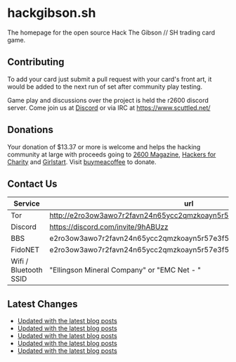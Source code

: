 # hackgibson.sh
The homepage for the open source Hack The Gibson // SH trading card game.


## Contributing

To add your card just submit a pull request with your card's front art, it would be added to the next run of set after community play testing.

Game play and discussions over the project is held the r2600 discord server. Come join us at [Discord](https://discord.com/invite/9hABUzz) or via IRC at https://www.scuttled.net/


## Donations

Your donation of $13.37 or more is welcome and helps the hacking community at large with proceeds going to [2600 Magazine](https://2600.com/), [Hackers for Charity](https://hackersforcharity.org) and [Girlstart](https://girlstart.org).  Visit [buymeacoffee](https://www.buymeacoffee.com/hackgibson.sh) to donate.


## Contact Us

Service | url
-|-
Tor | http://e2ro3ow3awo7r2favn24n65ycc2qmzkoayn5r57e3f56nvjwdcgg32ad.onion
Discord | https://discord.com/invite/9hABUzz
BBS | e2ro3ow3awo7r2favn24n65ycc2qmzkoayn5r57e3f56nvjwdcgg32ad.onion:23
FidoNET | e2ro3ow3awo7r2favn24n65ycc2qmzkoayn5r57e3f56nvjwdcgg32ad.onion:24554
Wifi / Bluetooth SSID | "Ellingson Mineral Company" or "EMC Net - <fidonet address>"

## Latest Changes
<!-- BLOG-POST-LIST:START -->
- [Updated with the latest blog posts](https://github.com/DFW2600/hackgibson.sh/commit/e19936399305f690c5d6ae781a34a886d1c690aa)
- [Updated with the latest blog posts](https://github.com/DFW2600/hackgibson.sh/commit/732126d38ac53a44a8ae6cf10b03c02322658f3f)
- [Updated with the latest blog posts](https://github.com/DFW2600/hackgibson.sh/commit/7527b3e12cd57bc60fac0b31809c58c5a71bf6a3)
- [Updated with the latest blog posts](https://github.com/DFW2600/hackgibson.sh/commit/ff74cf493c6c14c3f185f0e7c206ade4c1df52d4)
- [Updated with the latest blog posts](https://github.com/DFW2600/hackgibson.sh/commit/e7a48a90dce6b534fa2a459aba71d7e1fee5b553)
<!-- BLOG-POST-LIST:END -->
